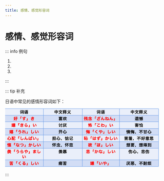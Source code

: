 ```yaml
---
title: 感情、感觉形容词
---
```


# 感情、感觉形容词

<grammer-content sentence="指表示人的**心理或生理状态**的形容词。感情形容词作**谓语的句子**一般**主语多为第一人称**，且经常**省略**。" />
<grammer-content sentence="感情的对象、诱因等一般用**「が」**标记，构成「（私は）Nが～」的句式。" />
<grammer-content sentence="**非过去时陈述句**的情况下，当**第二或第三人称做主语**时，做谓语的感情形容词要采用特定的形式，如可以在形容词词干的后面接构词后缀**「-がる」**使之动词化。" />

::: info 例句

1. <grammer-content sentence="[本当/ほんとう]ですか？！**うれしい**！[演目/えんもく]は[何/なん]ですか。" trans="真的吗? 太好了，剧目是什么。" />
2. <grammer-content sentence="[朝/あさ]から[目/め]**が[痛/いた]い**です。" trans="我眼睛从早上疼到现在。" />
3. <grammer-content sentence="[日本人/にほんじん]の[友達/ともだち]**が[欲/ほ]しい**です。" trans="我想有个日本朋友。" />

:::

::: tip 补充

<grammer-content sentence="描述**第三人称**高兴的状态时可以使用「[嬉/うれし]い」的派生动词「[嬉/うれし]がる」或感情动词「[喜/よろこ]ぶ」，但**前者多含贬义色彩**，「[喜/よろこ]ぶ」的感情色彩则是中性的。" />

<div class="bunpou-block">

  <grammer-content sentence="そんなに**[嬉/うれし]がらない**で、まだまだ[早/はや]いよ。" trans="别高兴得太早了。" />
  <grammer-content sentence="[大学/だいがく]に[入/はい]ることができましたね。ご[両親/りょうしん]も**[喜/よろこ]んでいる**でしょう。" trans="你考上大学了啊。你父母也很高兴吧。" />

</div>

日语中常见的感情形容词如下：

![感情形容词](../../public/imgs/1-11-1.png)

<grammer-content sentence="其中，「[好/す]き」和「[嫌/きら]い」虽然也是感情类形容词，但是在使用时**不受人称限制。无论描述第几人称，都不需要改变形态**。" />

:::
